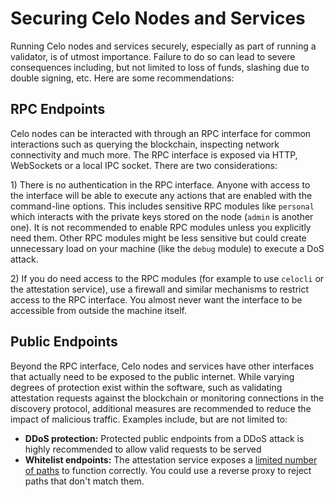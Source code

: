 # Securing Celo Nodes and Services

Running Celo nodes and services securely, especially as part of running a validator, is of utmost importance. Failure to do so can lead to severe consequences including, but not limited to loss of funds, slashing due to double signing, etc. Here are some recommendations:

## RPC Endpoints

Celo nodes can be interacted with through an RPC interface for common interactions such as querying the blockchain, inspecting network connectivity and much more. The RPC interface is exposed via HTTP, WebSockets or a local IPC socket. There are two considerations:

1\) There is no authentication in the RPC interface. Anyone with access to the interface will be able to execute any actions that are enabled with the command-line options. This includes sensitive RPC modules like `personal` which interacts with the private keys stored on the node \(`admin` is another one\). It is not recommended to enable RPC modules unless you explicitly need them. Other RPC modules might be less sensitive but could create unnecessary load on your machine \(like the `debug` module\) to execute a DoS attack.

2\) If you do need access to the RPC modules \(for example to use `celocli` or the attestation service\), use a firewall and similar mechanisms to restrict access to the RPC interface. You almost never want the interface to be accessible from outside the machine itself.

## Public Endpoints

Beyond the RPC interface, Celo nodes and services have other interfaces that actually need to be exposed to the public internet. While varying degrees of protection exist within the software, such as validating attestation requests against the blockchain or monitoring connections in the discovery protocol, additional measures are recommended to reduce the impact of malicious traffic. Examples include, but are not limited to:

* **DDoS protection:** Protected public endpoints from a DDoS attack is highly recommended to allow valid requests to be served
* **Whitelist endpoints:** The attestation service exposes a [limited number of paths](https://github.com/celo-org/celo-monorepo/blob/master/packages/attestation-service/src/index.ts#L34) to function correctly. You could use a reverse proxy to reject paths that don't match them.

